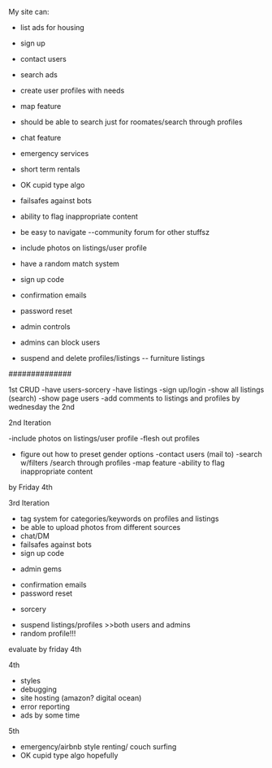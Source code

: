My site can:

- list ads for housing
- sign up
- contact users
- search ads
- create user profiles with needs

- map feature
- should be able to search just for roomates/search through profiles
- chat feature
- emergency services
- short term rentals
- OK cupid type algo
- failsafes against bots
- ability to flag inappropriate content
- be easy to navigate
--community forum for other stuffsz

- include photos on listings/user profile
- have a random match system
- sign up code
- confirmation emails
- password reset
- admin controls
- admins can block users

- suspend and delete profiles/listings
-- furniture listings


##############

1st
CRUD
-have users-sorcery
-have listings
-sign up/login
-show all listings
(search)
-show page users
-add comments to listings and profiles
by wednesday the 2nd

2nd Iteration

-include photos on listings/user profile
-flesh out profiles
- figure out how to preset gender options
-contact users (mail to)
-search w/filters /search through profiles
-map feature
-ability to flag inappropriate content

by Friday 4th


3rd Iteration
- tag system for categories/keywords on profiles and listings
- be able to upload photos from different sources
- chat/DM
- failsafes against bots
- sign up code
* admin gems
- confirmation emails
- password reset
* sorcery
- suspend listings/profiles >>both users and admins
- random profile!!!

evaluate by friday 4th


4th
- styles
- debugging
- site hosting (amazon? digital ocean)
- error reporting
- ads
by some time


5th
- emergency/airbnb style renting/ couch surfing
- OK cupid type algo
hopefully

